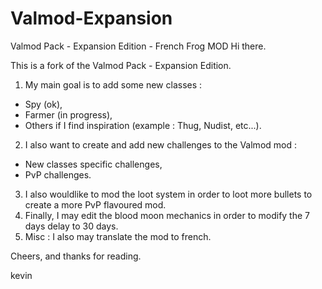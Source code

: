 # Valmod-Expansion
Valmod Pack - Expansion Edition - French Frog MOD
Hi there.

This is a fork of the Valmod Pack - Expansion Edition.
1. My main goal is to add some new classes :
 - Spy (ok),
 - Farmer (in progress),
 - Others if I find inspiration (example : Thug, Nudist, etc...).
2. I also want to create and add new challenges to the Valmod mod :
 - New classes specific challenges,
 - PvP challenges.
3. I also wouldlike to mod the loot system in order to loot more bullets to create a more PvP flavoured mod.
4. Finally, I may edit the blood moon mechanics in order to modify the 7 days delay to 30 days.
5. Misc : I also may translate the mod to french.

Cheers, and thanks for reading.

kevin
